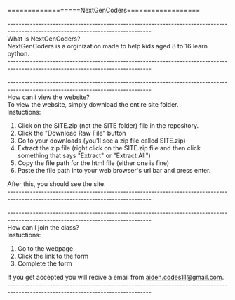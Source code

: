 ==================NextGenCoders==================

--------​-------------------------------------------------------------------------------------------------------------------------  
What is NextGenCoders?  
NextGenCoders is a orginization made to help kids aged 8 to 16 learn python.  
--------​-------------------------------------------------------------------------------------------------------------------------  

--------​-------------------------------------------------------------------------------------------------------------------------  
How can i view the website?  
To view the website, simply download the entire site folder.  
Instuctions:  
1. Click on the SITE.zip (not the SITE folder) file in the repository.  
2. Click the "Download Raw File" button
3. Go to your downloads (you'll see a zip file called SITE.zip)
4. Extract the zip file (right click on the SITE.zip file and then click something that says "Extract" or "Extract All")
5. Copy the file path for the html file (either one is fine)
6. Paste the file path into your web browser's url bar and press enter.  
  
After this, you should see the site.  
--------​-------------------------------------------------------------------------------------------------------------------------  

--------​-------------------------------------------------------------------------------------------------------------------------  
How can I join the class?  
Instuctions:  
1. Go to the webpage  
2. Click the link to the form  
3. Complete the form  
  
If you get accepted you will recive a email from aiden.codes11@gmail.com.  
--------​-------------------------------------------------------------------------------------------------------------------------  
